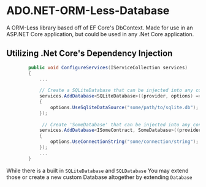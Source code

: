 # ADO.NET-ORM-Less-Database
A ORM-Less library based off of EF Core's DbContext. Made for use in an ASP.NET Core application, but could be used in any .Net Core application.

## Utilizing .Net Core's Dependency Injection
```C#
        public void ConfigureServices(IServiceCollection services)
        {
            ...
            
            // Create a SQLiteDatabase that can be injected into any constructor with a type parameter of 'SQLiteDatabase'.
            services.AddDatabase<SQLiteDatabase>((provider, options) =>
            {
                options.UseSqliteDataSource("some/path/to/sqlite.db");
            });
            
             // Create 'SomeDatabase' that can be injected into any constructor with a type parameter of 'ISomeContract'.
            services.AddDatabase<ISomeContract, SomeDatabase>((provider, options) =>
            {
                options.UseConnectionString("some/connection/string");
            });
            ...
        }
```

While there is a built in `SQLiteDatabase` and `SQLDatabase` You may extend those or create a new custom Database altogether by extending `Database`
